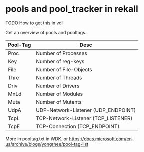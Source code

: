# pools and pool_tracker in rekall 
TODO How to get this in vol

Get an overview of pools and pooltags.

| Pool-Tag  | Desc |
| ------------- | ------------- |
| Proc  | Number of Processes  |
| Key | Number of reg-keys |
| File | Number of File-Objects |
| Thre | Number of Threads |
| Driv | Number of Drivers |
| MnLd | Number of Modules |
| Muta | Number of Mutants |
| UdpA | UDP-Network-Listener (UDP_ENDPOINT) |
| TcpL | TCP-Network-Listener (TCP_LISTENER) |
| TcpE | TCP-Connection (TCP_ENDPOINT) |

More in pooltag.txt in WDK. or https://docs.microsoft.com/en-us/archive/blogs/yongrhee/pool-tag-list
